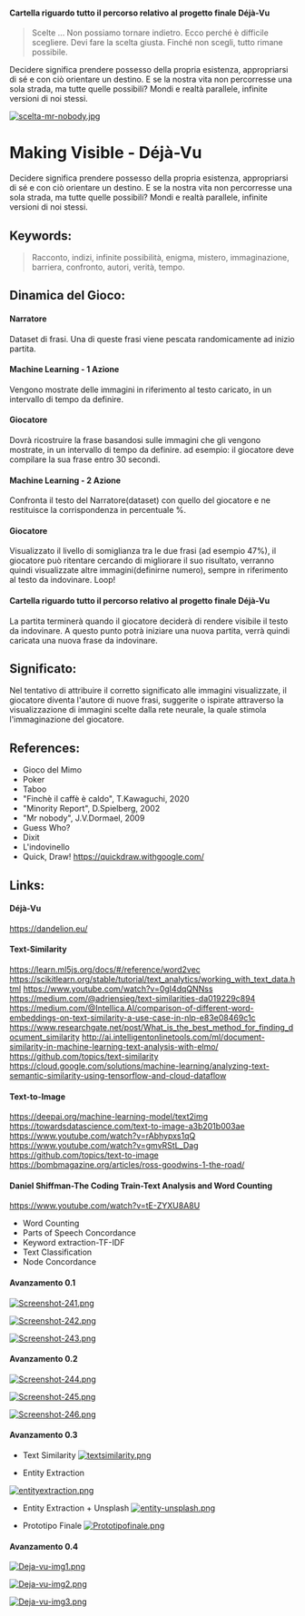  #### Cartella riguardo tutto il percorso relativo al progetto finale Déjà-Vu
 
 > Scelte ... Non possiamo tornare indietro. 
Ecco perché è difficile scegliere. 
Devi fare la scelta giusta. 
Finché non scegli, tutto rimane possibile.

Decidere significa prendere possesso della propria esistenza, appropriarsi di sé e con ciò orientare un destino. E se la nostra vita non percorresse una sola strada, ma tutte quelle possibili? Mondi e realtà
parallele, infinite versioni di noi stessi.

[![scelta-mr-nobody.jpg](https://i.postimg.cc/KzByJ6jP/scelta-mr-nobody.jpg)](https://postimg.cc/dksX0S83)

# Making Visible - Déjà-Vu

Decidere significa prendere possesso della propria esistenza, appropriarsi di sé e con ciò orientare un destino. E se la nostra vita non percorresse una sola strada, ma tutte quelle possibili? Mondi e realtà 
parallele, infinite versioni di noi stessi. 

## Keywords:
> Racconto, indizi, infinite possibilità, enigma, mistero, immaginazione, barriera, confronto, autori, verità, tempo.

## Dinamica del Gioco:

#### Narratore
 Dataset di frasi. Una di queste frasi viene pescata randomicamente ad inizio partita.
#### Machine Learning - 1 Azione
 Vengono mostrate delle immagini in riferimento al testo caricato, in un intervallo di tempo da definire. 
#### Giocatore
  Dovrà ricostruire la frase basandosi sulle immagini che gli vengono mostrate, in un intervallo di tempo da definire.
  ad esempio: il giocatore deve compilare la sua frase entro 30 secondi.
#### Machine Learning - 2 Azione
  Confronta il testo del Narratore(dataset) con quello del giocatore e ne restituisce la corrispondenza in percentuale %.
#### Giocatore
  Visualizzato il livello di somiglianza tra le due frasi (ad esempio 47%), il giocatore può ritentare cercando di migliorare il suo risultato, verranno quindi visualizzate altre immagini(definirne numero), sempre in riferimento al testo da indovinare. Loop!
#### Cartella riguardo tutto il percorso relativo al progetto finale Déjà-Vu
  La partita terminerà quando il giocatore deciderà di rendere visibile il testo da indovinare.
  A questo punto potrà iniziare una nuova partita, verrà quindi caricata una nuova frase da indovinare.

## Significato:
 Nel tentativo di attribuire il corretto significato alle immagini visualizzate, il giocatore diventa l'autore di nuove frasi, suggerite o ispirate attraverso la visualizzazione di immagini scelte dalla rete neurale, la quale stimola l'immaginazione del giocatore.
 
## References:
* Gioco del Mimo
* Poker
* Taboo
* "Finchè il caffè è caldo", T.Kawaguchi, 2020
* "Minority Report", D.Spielberg, 2002
* "Mr nobody", J.V.Dormael, 2009
* Guess Who?
* Dixit
* L'indovinello
* Quick, Draw! https://quickdraw.withgoogle.com/
 
## Links:
#### Déjà-Vu
https://dandelion.eu/
#### Text-Similarity
https://learn.ml5js.org/docs/#/reference/word2vec
https://scikitlearn.org/stable/tutorial/text_analytics/working_with_text_data.html
https://www.youtube.com/watch?v=0gI4dqQNNss
https://medium.com/@adriensieg/text-similarities-da019229c894
https://medium.com/@Intellica.AI/comparison-of-different-word-embeddings-on-text-similarity-a-use-case-in-nlp-e83e08469c1c
https://www.researchgate.net/post/What_is_the_best_method_for_finding_document_similarity
http://ai.intelligentonlinetools.com/ml/document-similarity-in-machine-learning-text-analysis-with-elmo/
https://github.com/topics/text-similarity
https://cloud.google.com/solutions/machine-learning/analyzing-text-semantic-similarity-using-tensorflow-and-cloud-dataflow
#### Text-to-Image
https://deepai.org/machine-learning-model/text2img
https://towardsdatascience.com/text-to-image-a3b201b003ae
https://www.youtube.com/watch?v=rAbhypxs1qQ
https://www.youtube.com/watch?v=gmvRStL_Dag
https://github.com/topics/text-to-image
https://bombmagazine.org/articles/ross-goodwins-1-the-road/
#### Daniel Shiffman-The Coding Train-Text Analysis and Word Counting
https://www.youtube.com/watch?v=tE-ZYXU8A8U
* Word Counting
* Parts of Speech Concordance
* Keyword extraction-TF-IDF
* Text Classification
* Node Concordance

#### Avanzamento 0.1
[![Screenshot-241.png](https://i.postimg.cc/7YSqxjC9/Screenshot-241.png)](https://postimg.cc/XpNRLHkB)

[![Screenshot-242.png](https://i.postimg.cc/rF2LYghr/Screenshot-242.png)](https://postimg.cc/PNycCbnX)

[![Screenshot-243.png](https://i.postimg.cc/Gpt0sfpZ/Screenshot-243.png)](https://postimg.cc/pmwcwqzZ)

#### Avanzamento 0.2
[![Screenshot-244.png](https://i.postimg.cc/K8Krkr20/Screenshot-244.png)](https://postimg.cc/21DBgW3W)

[![Screenshot-245.png](https://i.postimg.cc/zfKCpz3W/Screenshot-245.png)](https://postimg.cc/v18xZdrH)

[![Screenshot-246.png](https://i.postimg.cc/pTvD6wnS/Screenshot-246.png)](https://postimg.cc/wtWytb25)

#### Avanzamento 0.3 
* Text Similarity
[![textsimilarity.png](https://i.postimg.cc/wvFsb7zt/textsimilarity.png)](https://postimg.cc/gXXJxcnd)

* Entity Extraction

[![entityextraction.png](https://i.postimg.cc/136V1WP1/entityextraction.png)](https://postimg.cc/rDVwSNKf)

* Entity Extraction + Unsplash
[![entity-unsplash.png](https://i.postimg.cc/pX5pK0m5/entity-unsplash.png)](https://postimg.cc/ZCZbSxFJ)

* Prototipo Finale
[![Prototipofinale.png](https://i.postimg.cc/GpLLgzmQ/Prototipofinale.png)](https://postimg.cc/87YgjRWJ)

#### Avanzamento 0.4
[![Deja-vu-img1.png](https://i.postimg.cc/PfwCw3pp/Deja-vu-img1.png)](https://postimg.cc/w39xKkkg)

[![Deja-vu-img2.png](https://i.postimg.cc/XJMbS8Vm/Deja-vu-img2.png)](https://postimg.cc/kVyZWWRv)

[![Deja-vu-img3.png](https://i.postimg.cc/zXdYX5zn/Deja-vu-img3.png)](https://postimg.cc/VdbVDxb6)
